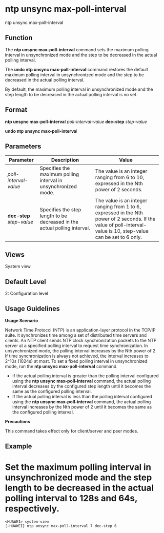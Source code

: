 ntp unsync max-poll-interval
============================

ntp unsync max-poll-interval

Function
--------



The **ntp unsync max-poll-interval** command sets the maximum polling interval in unsynchronized mode and the step to be decreased in the actual polling interval.

The **undo ntp unsync max-poll-interval** command restores the default maximum polling interval in unsynchronized mode and the step to be decreased in the actual polling interval.



By default, the maximum polling interval in unsynchronized mode and the step length to be decreased in the actual polling interval is no set.


Format
------

**ntp unsync max-poll-interval** *poll-interval-value* **dec-step** *step-value*

**undo ntp unsync max-poll-interval**


Parameters
----------

| Parameter | Description | Value |
| --- | --- | --- |
| *poll-interval-value* | Specifies the maximum polling interval in unsynchronized mode. | The value is an integer ranging from 6 to 10, expressed in the Nth power of 2 seconds. |
| **dec-step** *step-value* | Specifies the step length to be decreased in the actual polling interval. | The value is an integer ranging from 1 to 6, expressed in the Nth power of 2 seconds.  If the value of poll-interval-value is 10, step-value can be set to 6 only. |



Views
-----

System view


Default Level
-------------

2: Configuration level


Usage Guidelines
----------------

**Usage Scenario**

Network Time Protocol (NTP) is an application-layer protocol in the TCP/IP suite. It synchronizes time among a set of distributed time servers and clients. An NTP client sends NTP clock synchronization packets to the NTP server at a specified polling interval to request time synchronization. In unsynchronized mode, the polling interval increases by the Nth power of 2. If time synchronization is always not achieved, the interval increases to 2^10s (1024s) at most. To set a fixed polling interval in unsynchronized mode, run the **ntp unsync max-poll-interval** command.

* If the actual polling interval is greater than the polling interval configured using the **ntp unsync max-poll-interval** command, the actual polling interval decreases by the configured step length until it becomes the same as the configured polling interval.
* If the actual polling interval is less than the polling interval configured using the **ntp unsync max-poll-interval** command, the actual polling interval increases by the Nth power of 2 until it becomes the same as the configured polling interval.

**Precautions**

This command takes effect only for client/server and peer modes.


Example
-------

# Set the maximum polling interval in unsynchronized mode and the step length to be decreased in the actual polling interval to 128s and 64s, respectively.
```
<HUAWEI> system-view
[~HUAWEI] ntp unsync max-poll-interval 7 dec-step 6

```